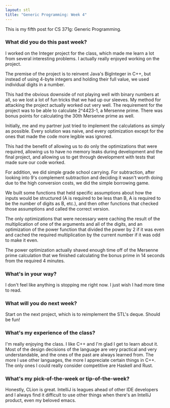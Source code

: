 ```yaml
---
layout: stl
title: "Generic Programming: Week 4"
---
```


This is my fifth post for CS 371g: Generic Programming.

### What did you do this past week?

I worked on the Integer project for the class, which made me learn a
lot from several interesting problems. I actually really enjoyed
working on the project. 

The premise of the project is to reinvent Java's BigInteger in C++,
but instead of using 4-byte integers and holding their full value, we
used individual digits in a number.

This had the obvious downside of not playing well with binary numbers
at all, so we lost a lot of fun tricks that we had up our sleeves. My
method for attacking the project actually worked out very well. The
requirement for the project was to be able to calculate 2^4423-1, a
Mersenne prime. There was bonus points for calculating the 30th
Mersenne prime as well.

Initially, me and my partner just tried to implement the calculations
as simply as possible. Every solution was naive, and every
optimization except for the ones that made the code more legible was
ignored.

This had the benefit of allowing us to do only the optimizations that
were required, allowing us to have no memory leaks during development
and the final project, and allowing us to get through development with
tests that made sure our code worked.

For addition, we did simple grade school carrying. For subtraction,
after looking into 9's complement subtraction and deciding it wasn't
worth doing due to the high conversion costs, we did the simple
borrowing game.

We built some functions that held specific assumptions about how the
inputs would be structured (A is required to be less than B, A is
required to be the number of digits as B, etc.), and then other
functions that checked those assumptions and called the correct
version.

The only optimizations that were necessary were caching the result of
the multiplication of one of the arguments and all of the digits, and
an optimization of the power function that divided the power by 2 if
it was even and cached the required multiplication by the current
number if it was odd to make it even.

The power optimization actually shaved enough time off of the Mersenne
prime calculation that we finished calculating the bonus prime in 14
seconds from the required 4 minutes.

### What's in your way?

I don't feel like anything is stopping me right now. I just wish I had
more time to read.

### What will you do next week?

Start on the next project, which is to reimplement the STL's
deque. Should be fun!

### What's my experience of the class?

I'm really enjoying the class. I like C++ and I'm glad I get to learn
about it. Most of the design decisions of the language are very
practical and very understandable, and the ones of the past are always
learned from. The more I use other languages, the more I appreciate
certain things in C++. The only ones I could really consider
competitive are Haskell and Rust.

### What's my pick-of-the-week or tip-of-the-week?

Honestly, CLion is great. IntelliJ is leagues ahead of other IDE
developers and I always find it difficult to use other things when
there's an IntelliJ product, even my beloved emacs.
